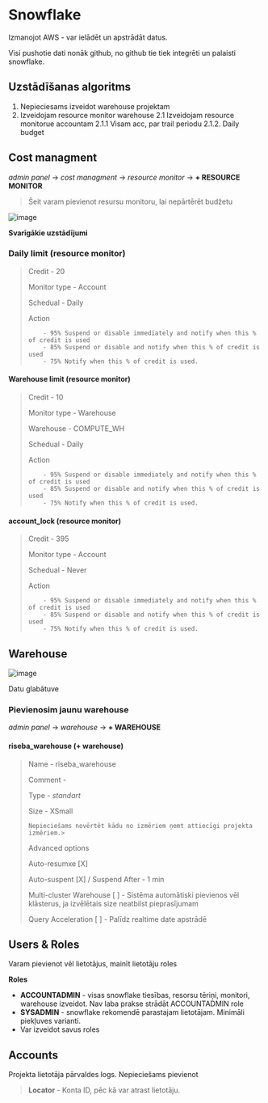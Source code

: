# Snowflake
Izmanojot AWS  - var ielādēt un apstrādāt datus.

Visi pushotie dati nonāk github, no github tie tiek integrēti un palaisti snowflake. 

## Uzstādīšanas algoritms

1. Nepieciesams izveidot warehouse projektam
2. Izveidojam resource monitor warehouse
   2.1 Izveidojam resource monitorue accountam
       2.1.1 Visam acc, par trail periodu
       2.1.2. Daily budget

## Cost managment

*admin panel* -> *cost managment* -> *resource monitor* -> **+ RESOURCE MONITOR**

> Šeit varam pievienot resursu monitoru, lai nepārtērēt budžetu

![image](https://github.com/user-attachments/assets/052574a3-6da1-4cd5-a4cc-195437c9ce51)



**Svarīgākie uzstādījumi**

### Daily limit (resource monitor)

> Credit - 20
> 
> Monitor type - Account
> 
> Schedual - Daily
> 
> Action
> 
>         - 95% Suspend or disable immediately and notify when this % of credit is used
>         - 85% Suspend or disable and notify when this % of credit is used
>         - 75% Notify when this % of credit is used.

#### Warehouse limit (resource monitor)
> Credit - 10
> 
> Monitor type - Warehouse
> 
> Warehouse - COMPUTE_WH
> 
> Schedual - Daily
> 
> Action
> 
>         - 95% Suspend or disable immediately and notify when this % of credit is used
>         - 85% Suspend or disable and notify when this % of credit is used
>         - 75% Notify when this % of credit is used.
> 

#### account_lock (resource monitor)
> Credit - 395
> 
> Monitor type - Account
> 
> Schedual - Never
>
> Action
> 
>         - 95% Suspend or disable immediately and notify when this % of credit is used
>         - 85% Suspend or disable and notify when this % of credit is used
>         - 75% Notify when this % of credit is used.

## Warehouse

![image](https://github.com/user-attachments/assets/338c3591-bbd7-4e08-a516-5049e7c9974c)


Datu glabātuve

### Pievienosim jaunu warehouse
*admin panel* -> *warehouse* -> **+ WAREHOUSE**

#### riseba_warehouse (+ warehouse)
> Name - riseba_warehouse
>
> Comment - 
>
> Type - *standart*
>
> Size - XSmall
>
>     Nepieciešams novērtēt kādu no izmēriem ņemt attiecīgi projekta izmēriem.>
>
> Advanced options
>
>   Auto-resumxe [X]
> 
>   Auto-suspent [X]
>   / Suspend After - 1 min
>
>   Multi-cluster Warehouse [ ] - Sistēma automātiski pievienos vēl klāsterus, ja izvēlētais size neatbilst pieprasījumam
>
>   Query Acceleration [ ] - Palīdz realtime date apstrādē

## Users & Roles

Varam pievienot vēl lietotājus, mainīt lietotāju roles

**Roles**
- **ACCOUNTADMIN** - visas snowflake tiesības, resorsu tēriņi, monitori, warehouse izveidot. Nav laba prakse strādāt ACCOUNTADMIN role
- **SYSADMIN** - snowflake rekomendē parastajam lietotājam. Minimāli piekļuves varianti. 
- Var izveidot savus roles

## Accounts

Projekta lietotāja pārvaldes logs. Nepieciešams pievienot 


>
>  **Locator** - Konta ID, pēc kā var atrast lietotāju.
>
> 
